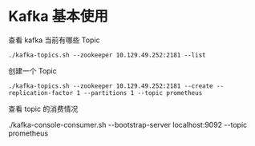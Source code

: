 # Kafka 基本使用


查看 kafka 当前有哪些 Topic 

```
./kafka-topics.sh --zookeeper 10.129.49.252:2181 --list

```

创建一个 Topic

```
./kafka-topics.sh --zookeeper 10.129.49.252:2181 --create --replication-factor 1 --partitions 1 --topic prometheus
```


查看 topic 的消费情况

./kafka-console-consumer.sh --bootstrap-server localhost:9092 --topic prometheus